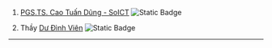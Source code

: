1. [PGS.TS. Cao Tuấn Dũng - SoICT](https://soict.hust.edu.vn/pgs-ts-cao-tuan-dung.html) ![Static Badge](https://img.shields.io/badge/PEAK-black?style=flat-square&color=%234CAF50)

2. Thầy [Dư Đình Viên](https://scholar.google.com/citations?user=Ha8t9c4AAAAJ&hl=en) ![Static Badge](https://img.shields.io/badge/FAIR-black?style=flat-square&color=%23FFC107)

---


